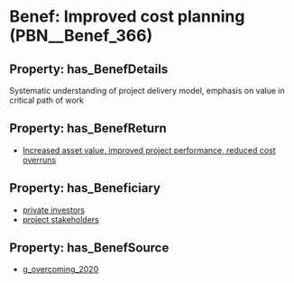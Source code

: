 # Benef: __Improved cost planning__ (PBN__Benef_366)

## Property: has_BenefDetails

Systematic understanding of project delivery model, emphasis on value in critical path of work

## Property: has_BenefReturn

* [Increased asset value, improved project performance, reduced cost overruns](../BenefReturn/PBN__BenefReturn_394)

## Property: has_Beneficiary

* [private investors](../Stakeholder/PBN__Stakeholder_89)
* [project stakeholders](../Stakeholder/PBN__Stakeholder_178)

## Property: has_BenefSource

* [g_overcoming_2020](../Article/PBN__Article_72)

